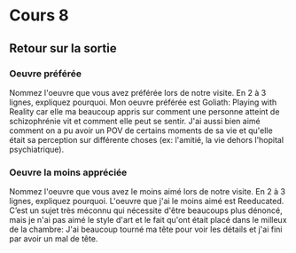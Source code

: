 # Cours 8
## Retour sur la sortie

### Oeuvre préférée
Nommez l'oeuvre que vous avez préférée lors de notre visite. En 2 à 3 lignes, expliquez pourquoi. 
Mon oeuvre préférée est Goliath: Playing with Reality car elle ma beaucoup appris sur comment une personne atteint de schizophrénie vit et comment elle peut se sentir. J'ai aussi bien aimé comment on a pu avoir un POV de certains moments de sa vie et qu'elle était sa perception sur différente choses (ex: l'amitié, la vie dehors l'hopital psychiatrique). 

### Oeuvre la moins appréciée
Nommez l'oeuvre que vous avez le moins aimé lors de notre visite. En 2 à 3 lignes, expliquez pourquoi.
L'oeuvre que j'ai le moins aimé est Reeducated. C’est un sujet très méconnu qui nécessite d'être beaucoups plus dénoncé, mais je n'ai pas aimé le style d'art et le fait qu'ont était placé dans le milleux de la chambre: J'ai beaucoup tourné ma tête pour voir les détails et j'ai fini par avoir un mal de tête.

